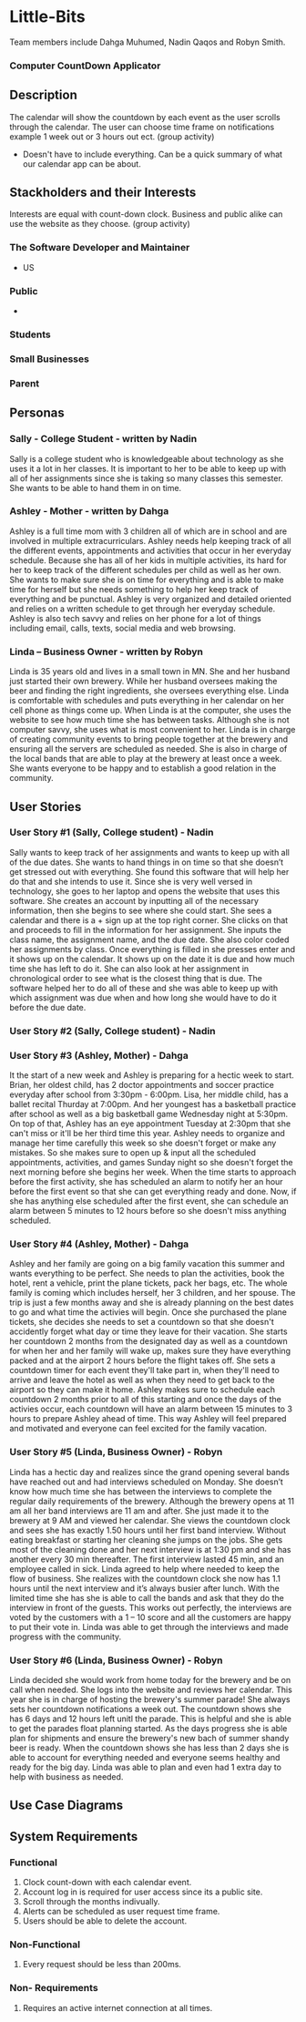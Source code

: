# Little-Bits
Team members include Dahga Muhumed, Nadin Qaqos and Robyn Smith.

### Computer CountDown Applicator


## Description
The calendar will show the countdown by each event as the user scrolls through the calendar.
The user can choose time frame on notifications example 1 week out or 3 hours out ect.
(group activity)
- Doesn't have to include everything. Can be a quick summary of what our calendar app can be about.

## Stackholders and their Interests
Interests are equal with count-down clock.
Business and public alike can use the website as they choose.
(group activity)

### The Software Developer and Maintainer
- US 

### Public 
- 

### Students 

### Small Businesses 

### Parent

## Personas 


### Sally - College Student  - written by Nadin
Sally is a college student who is knowledgeable about technology as she uses it a lot in her classes. It is important to her to be able to keep up with all of her assignments since she is taking so many classes this semester. She wants to be able to hand them in on time. 

### Ashley - Mother - written by Dahga
Ashley is a full time mom with 3 children all of which are in school and are involved in multiple extracurriculars. Ashley needs help keeping track of all the different events, appointments and activities that occur in her everyday schedule. Because she has all of her kids in multiple activities, its hard for her to keep track of the different schedules per child as well as her own. She wants to make sure she is on time for everything and is able to make time for herself but she needs something to help her keep track of everything and be punctual. Ashley is very organized and detailed oriented and relies on a written schedule to get through her everyday schedule. Ashley is also tech savvy and relies on her phone for a lot of things including email, calls, texts, social media and web browsing. 

### Linda – Business Owner - written by Robyn
Linda is 35 years old and lives in a small town in MN. She and her husband just started their own brewery. While her husband oversees making the beer and finding the right ingredients, she oversees everything else. Linda is comfortable with schedules and puts everything in her calendar on her cell phone as things come up. When Linda is at the computer, she uses the website to see how much time she has between tasks. Although she is not computer savvy, she uses what is most convenient to her. Linda is in charge of creating community events to bring people together at the brewery and ensuring all the servers are scheduled as needed. She is also in charge of the local bands that are able to play at the brewery at least once a week. She wants everyone to be happy and to establish a good relation in the community.

## User Stories 


### User Story #1 (Sally, College student) - Nadin
 Sally wants to keep track of her assignments and wants to keep up with all of the due dates. She wants to hand things in on time so that she doesn’t get stressed out with everything. She found this software that will help her do that and she intends to use it. Since she is very well versed in technology, she goes to her laptop and opens the website that uses this software. She creates an account by inputting all of the necessary information, then she begins to see where she could start. She sees a calendar and there is a + sign up at the top right corner. She clicks on that and proceeds to fill in the information for her assignment. She inputs the class name, the assignment name, and the due date. She also color coded her assignments by class. Once everything is filled in she presses enter and it shows up on the calendar. It shows up on the date it is due and how much time she has left to do it. She can also look at her assignment in chronological order to see what is the closest thing that is due. The software helped her to do all of these and she was able to keep up with which assignment was due when and how long she would have to do it before the due date.  

### User Story #2 (Sally, College student) - Nadin 

### User Story #3 (Ashley, Mother) - Dahga
It the start of a new week and Ashley is preparing for a hectic week to start. Brian, her oldest child, has 2 doctor appointments and soccer practice everyday after school from 3:30pm - 6:00pm. Lisa, her middle child, has a ballet recital Thurday at 7:00pm. And her youngest has a basketball practice after school as well as a big basketball game Wednesday night at 5:30pm. On top of that, Ashley has an eye appointment Tuesday at 2:30pm that she can't miss or it'll be her third time this year. Ashley needs to organize and manage her time carefully this week so she doesn't forget or make any mistakes. So she makes sure to open up & input all the scheduled appointments, activities, and games Sunday night so she doesn't forget the next morning before she begins her week. When the time starts to approach before the first activity, she has scheduled an alarm to notify her an hour before the first event so that she can get everything ready and done. Now, if she has anything else scheduled after the first event, she can schedule an alarm between 5 minutes to 12 hours before so she doesn't miss anything scheduled. 


### User Story #4 (Ashley, Mother) - Dahga 
Ashley and her family are going on a big family vacation this summer and wants everything to be perfect. She needs to plan the activities, book the hotel, rent a vehicle, print the plane tickets, pack her bags, etc. The whole family is coming which includes herself, her 3 children, and her spouse. The trip is just a few months away and she is already planning on the best dates to go and what time the activies will begin. Once she purchased the plane tickets, she decides she needs to set a countdown so that she doesn't accidently forget what day or time they leave for their vacation. She starts her countdown 2 months from the designated day as well as a countdown for when her and her family will wake up, makes sure they have everything packed and at the airport 2 hours before the flight takes off. She sets a countdown timer for each event they'll take part in, when they'll need to arrive and leave the hotel as well as when they need to get back to the airport so they can make it home. Ashley makes sure to schedule each countdown 2 months prior to all of this starting and once the days of the activies occur, each countdown will have an alarm between 15 minutes to 3 hours to prepare Ashley ahead of time. This way Ashley will feel prepared and motivated and everyone can feel excited for the family vacation. 

### User Story #5 (Linda, Business Owner) - Robyn 
Linda has a hectic day and realizes since the grand opening several bands have reached out and had interviews scheduled on Monday. She doesn’t know how much time she has between the interviews to complete the regular daily requirements of the brewery. Although the brewery opens at 11 am all her band interviews are 11 am and after. She just made it to the brewery at 9 AM and viewed her calendar. She views the countdown clock and sees she has exactly 1.50 hours until her first band interview. Without eating breakfast or starting her cleaning she jumps on the jobs. She gets most of the cleaning done and her next interview is at 1:30 pm and she has another every 30 min thereafter. The first interview lasted 45 min, and an employee  called in sick. Linda agreed to help where needed to keep the flow of business. She realizes with the countdown clock she now has 1.1 hours until the next interview and it’s always busier after lunch. With the limited time she has she is able to call the bands and ask that they do the interview in front of the guests. This works out perfectly, the interviews are voted by the customers with a 1 – 10 score and all the customers are happy to put their vote in. Linda was able to get through the interviews and made progress with the community.

### User Story #6 (Linda, Business Owner) - Robyn 
Linda decided she would work from home today for the brewery and be on call when needed. She logs into the website and reviews her calendar. This year she is in charge of hosting the brewery's summer parade! She always sets her countdown notifications a week out. The countdown shows she has 6 days and 12 hours left unitl the parade. This is helpful and she is able to get the parades float planning started. As the days progress she is able plan for shipments and ensure the brewery's new bach of summer shandy beer is ready. 
When the countdown shows she has less than 2 days she is able to account for everything needed and everyone seems healthy and ready for the big day. Linda was able to plan and even had 1 extra day to help with business as needed.

## Use Case Diagrams



## System Requirements 



### Functional 

1. Clock count-down with each calendar event.
2. Account log in is required for user access since its a public site.
3. Scroll through the months indivually.
4. Alerts can be scheduled as user request time frame.
5. Users should be able to delete the account.

### Non-Functional 

1. Every request should be less than 200ms.

### Non- Requirements 
1. Requires an active internet connection at all times. 

